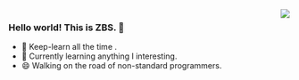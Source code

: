 <img align="right" src="https://github-readme-stats.vercel.app/api?username=keep-learn&show_icons=true&icon_color=5094F0&text_color=&bg_color=ffffff&hide_title=true" />

### Hello world! This is ZBS. 👋

- 🔭 Keep-learn all the time .
- 🌱 Currently learning anything I interesting.
- 😄 Walking on the road of non-standard programmers.
